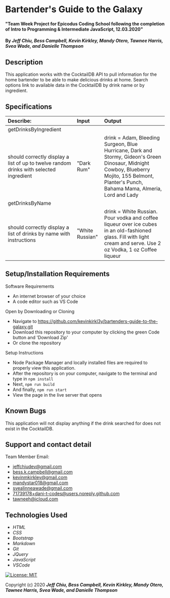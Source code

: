 # Bartender's Guide to the Galaxy

#### "Team Week Project for Epicodus Coding School following the completion of Intro to Programming & Intermediate JavaScript, 12.03.2020"

#### By _**Jeff Chiu, Bess Campbell, Kevin Kirkley, Mandy Otero, Tawnee Harris, Svea Wade, and Danielle Thompson**_

## Description

This application works with the CocktailDB API to pull information for the home bartender to be able to make delicious drinks at home. Search options link to available data in the CocktailDB by drink name or by ingredient. 

## Specifications

| Describe: | Input | Output |
| :-----------------------------------| :------------- | :------------- |
| getDrinksByIngredient |||
| should correctly display a list of up to twelve random drinks with selected ingredient | "Dark Rum" | drink = Adam, Bleeding Surgeon, Blue Hurricane, Dark and Stormy, Gideon's Green Dinosaur, Midnight Cowboy, Blueberry Mojito, 155 Belmont, Planter's Punch, Bahama Mama, Almeria, Lord and Lady |
| getDrinksByName |||
| should correctly display a list of drinks by name with instructions  | "White Russian" | drink = White Russian. Pour vodka and coffee liqueur over ice cubes in an old-fashioned glass. Fill with light cream and serve. Use 2 oz Vodka, 1 oz Coffee liqueur



## Setup/Installation Requirements

Software Requirements
* An internet browser of your choice
* A code editor such as VS Code

Open by Downloading or Cloning
* Navigate to <https://github.com/kevinkirkl3y/bartenders-guide-to-the-galaxy.git>
* Download this repository to your computer by clicking the green Code button and 'Download Zip'
* Or clone the repository

Setup Instructions
* Node Package Manager and locally installed files are required to properly view this application. 
* After the repository is on your computer, navigate to the terminal and type in `npm install`
* Next, `npm run build`
* And finally, `npm run start`
* View the page in the live server that opens

## Known Bugs

This application will not display anything if the drink searched for does not exist in the CocktailDB. 


## Support and contact detail

Team Member Email:

* <jeffchiudev@gmail.com>
* <bess.k.campbell@gmail.com>
* <kevinmkirkley@gmail.com>
* <mandystar018@gmail.com>
* <svealinneawade@gmail.com>
* <71739178+dani-t-codes@users.noreply.github.com>
* <tawneeh@icloud.com>

## Technologies Used 

* _HTML_
* _CSS_
* _Bootstrap_
* _Markdown_
* _Git_
* _JQuery_
* _JavaScript_
* _VSCode_

[![License: MIT](https://img.shields.io/badge/License-MIT-yellow.svg)](https://opensource.org/licenses/MIT)

Copyright (c) 2020 **_Jeff Chiu, Bess Campbell, Kevin Kirkley, Mandy Otero, Tawnee Harris, Svea Wade, and Danielle Thompson_**